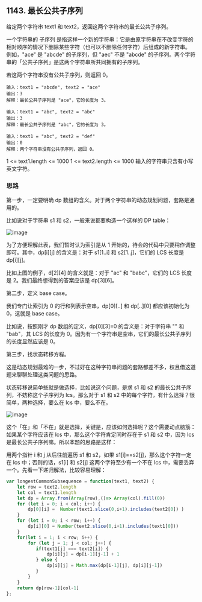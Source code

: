 ## 1143. 最长公共子序列
给定两个字符串 text1 和 text2，返回这两个字符串的最长公共子序列。

一个字符串的 子序列 是指这样一个新的字符串：它是由原字符串在不改变字符的相对顺序的情况下删除某些字符（也可以不删除任何字符）后组成的新字符串。
例如，"ace" 是 "abcde" 的子序列，但 "aec" 不是 "abcde" 的子序列。两个字符串的「公共子序列」是这两个字符串所共同拥有的子序列。

若这两个字符串没有公共子序列，则返回 0。

```
输入：text1 = "abcde", text2 = "ace" 
输出：3  
解释：最长公共子序列是 "ace"，它的长度为 3。
```

```
输入：text1 = "abc", text2 = "abc"
输出：3
解释：最长公共子序列是 "abc"，它的长度为 3。
```

```
输入：text1 = "abc", text2 = "def"
输出：0
解释：两个字符串没有公共子序列，返回 0。
```

1 <= text1.length <= 1000
1 <= text2.length <= 1000
输入的字符串只含有小写英文字符。

### 思路
第一步，一定要明确 dp 数组的含义。对于两个字符串的动态规划问题，套路是通用的。

比如说对于字符串 s1 和 s2，一般来说都要构造一个这样的 DP table：

![image](https://pic.leetcode-cn.com/5722d0bb29dfdf4ba276424fa0901b49ac69a75b32cb009514dca50e2a43c1c4-file_1578114778808)

为了方便理解此表，我们暂时认为索引是从 1 开始的，待会的代码中只要稍作调整即可。其中，dp[i][j] 的含义是：对于 s1[1..i] 和 s2[1..j]，它们的 LCS 长度是 dp[i][j]。

比如上图的例子，d[2][4] 的含义就是：对于 "ac" 和 "babc"，它们的 LCS 长度是 2。我们最终想得到的答案应该是 dp[3][6]。

第二步，定义 base case。

我们专门让索引为 0 的行和列表示空串，dp[0][..] 和 dp[..][0] 都应该初始化为 0，这就是 base case。

比如说，按照刚才 dp 数组的定义，dp[0][3]=0 的含义是：对于字符串 "" 和 "bab"，其 LCS 的长度为 0。因为有一个字符串是空串，它们的最长公共子序列的长度显然应该是 0。

第三步，找状态转移方程。

这是动态规划最难的一步，不过好在这种字符串问题的套路都差不多，权且借这道题来聊聊处理这类问题的思路。

状态转移说简单些就是做选择，比如说这个问题，是求 s1 和 s2 的最长公共子序列，不妨称这个子序列为 lcs。那么对于 s1 和 s2 中的每个字符，有什么选择？很简单，两种选择，要么在 lcs 中，要么不在。

![image](https://pic.leetcode-cn.com/416b6347372edfba27b298e225a2b90cfcb8efe5dac8ffb79fced89e996005e8-file_1578114778851)

这个「在」和「不在」就是选择，关键是，应该如何选择呢？这个需要动点脑筋：如果某个字符应该在 lcs 中，那么这个字符肯定同时存在于 s1 和 s2 中，因为 lcs 是最长公共子序列嘛。所以本题的思路是这样：

用两个指针 i 和 j 从后往前遍历 s1 和 s2，如果 s1[i]==s2[j]，那么这个字符一定在 lcs 中；否则的话，s1[i] 和 s2[j] 这两个字符至少有一个不在 lcs 中，需要丢弃一个。先看一下递归解法，比较容易理解：

```javascript
var longestCommonSubsequence = function(text1, text2) {
    let row = text2.length
    let col = text1.length
    let dp = Array.from(Array(row),()=> Array(col).fill(0))
    for (let i = 0; i < col; i++) {
        dp[0][i] =  Number(text1.slice(0,i+1).includes(text2[0]) )
    }
    for (let i = 0; i < row; i++) {
        dp[i][0] = Number(text2.slice(0,i+1).includes(text1[0]))
    }
    for(let i = 1; i < row; i++) {
        for (let j = 1; j < col; j++) {
           if(text1[j] === text2[i]) {
               dp[i][j] = dp[i-1][j-1] + 1
           } else {
               dp[i][j] = Math.max(dp[i-1][j], dp[i][j-1])
           }
        }
    }
    return dp[row-1][col-1]
};

```